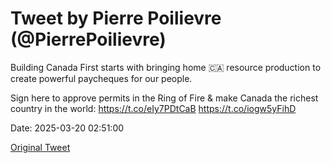 # Tweet by Pierre Poilievre (@PierrePoilievre)

Building Canada First starts with bringing home 🇨🇦 resource production to create powerful paycheques for our people. 

Sign here to approve permits in the Ring of Fire &amp; make Canada the richest country in the world: https://t.co/eIy7PDtCaB https://t.co/iogw5yFihD

Date: 2025-03-20 02:51:00

[Original Tweet](https://x.com/PierrePoilievre/status/1902553430742221197)
